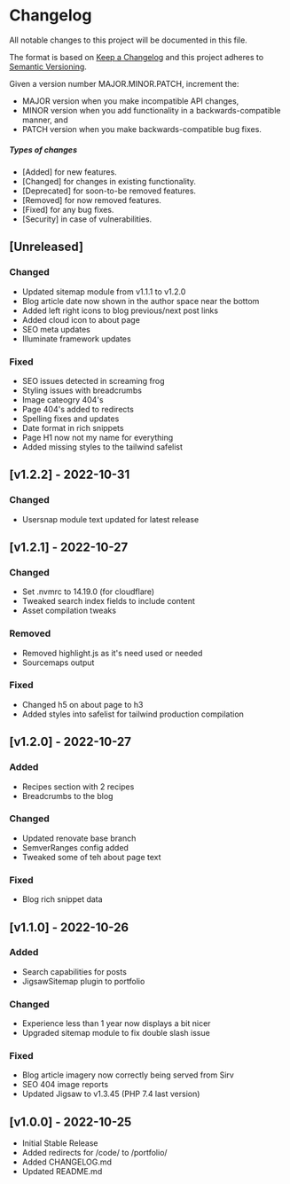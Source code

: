 # Changelog

All notable changes to this project will be documented in this file.

The format is based on [Keep a Changelog](http://keepachangelog.com/en/1.0.0/)
and this project adheres to [Semantic Versioning](http://semver.org/spec/v2.0.0.html).

Given a version number MAJOR.MINOR.PATCH, increment the:

* MAJOR version when you make incompatible API changes,
* MINOR version when you add functionality in a backwards-compatible manner, and
* PATCH version when you make backwards-compatible bug fixes.

##### Types of changes
* [Added] for new features.
* [Changed] for changes in existing functionality.
* [Deprecated] for soon-to-be removed features.
* [Removed] for now removed features.
* [Fixed] for any bug fixes.
* [Security] in case of vulnerabilities.


## [Unreleased]
### Changed
- Updated sitemap module from v1.1.1 to v1.2.0
- Blog article date now shown in the author space near the bottom
- Added left right icons to blog previous/next post links
- Added cloud icon to about page
- SEO meta updates
- Illuminate framework updates

### Fixed
- SEO issues detected in screaming frog
- Styling issues with breadcrumbs
- Image cateogry 404's
- Page 404's added to redirects
- Spelling fixes and updates
- Date format in rich snippets
- Page H1 now not my name for everything
- Added missing styles to the tailwind safelist


## [v1.2.2] - 2022-10-31
### Changed
- Usersnap module text updated for latest release 


## [v1.2.1] - 2022-10-27
### Changed
- Set .nvmrc to 14.19.0 (for cloudflare)
- Tweaked search index fields to include content
- Asset compilation tweaks

### Removed
- Removed highlight.js as it's need used or needed
- Sourcemaps output

### Fixed
- Changed h5 on about page to h3
- Added styles into safelist for tailwind production compilation


## [v1.2.0] - 2022-10-27
### Added
- Recipes section with 2 recipes
- Breadcrumbs to the blog

### Changed
- Updated renovate base branch
- SemverRanges config added
- Tweaked some of teh about page text

### Fixed
- Blog rich snippet data


## [v1.1.0] - 2022-10-26
### Added
- Search capabilities for posts
- JigsawSitemap plugin to portfolio

### Changed
- Experience less than 1 year now displays a bit nicer
- Upgraded sitemap module to fix double slash issue

### Fixed
- Blog article imagery now correctly being served from Sirv
- SEO 404 image reports
- Updated Jigsaw to v1.3.45 (PHP 7.4 last version)


## [v1.0.0] - 2022-10-25
- Initial Stable Release
- Added redirects for /code/ to /portfolio/
- Added CHANGELOG.md
- Updated README.md